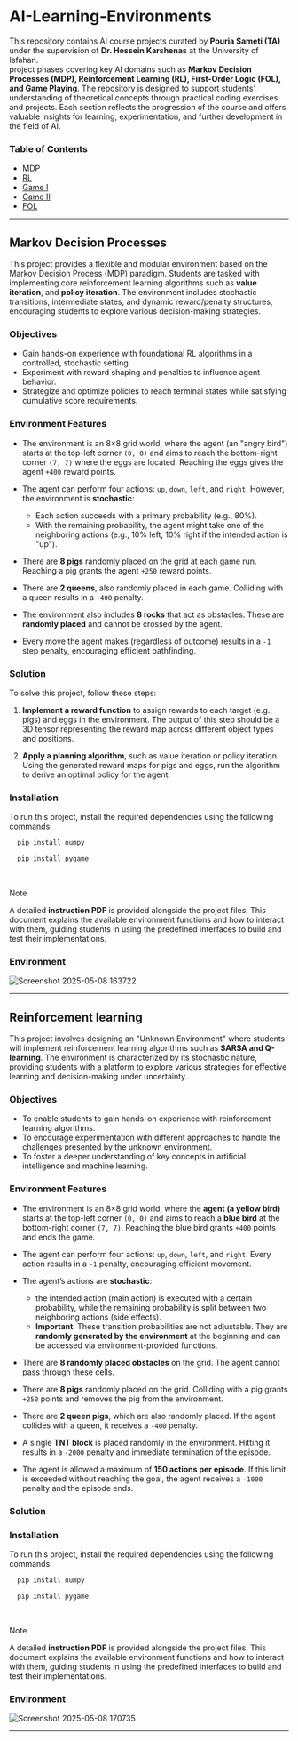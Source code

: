 # AI-Learning-Environments

This repository contains AI course projects curated by **Pouria Sameti (TA)** under the supervision of **Dr. Hossein Karshenas** at the University of Isfahan.
<br>
project phases covering key AI domains such as **Markov Decision Processes (MDP), Reinforcement Learning (RL), First-Order Logic (FOL), and Game Playing**. The repository is designed to support students' understanding of theoretical concepts through practical coding exercises and projects. Each section reflects the progression of the course and offers valuable insights for learning, experimentation, and further development in the field of AI.

### Table of Contents
- [MDP](https://github.com/pouriaSameti/AI-Learning-Environments?tab=readme-ov-file#markov-decision-processes)<br>
- [RL]()<br>
- [Game I]()<br>
- [Game II]()<br>
- [FOL]()<br>
------------------

## Markov Decision Processes
This project provides a flexible and modular environment based on the Markov Decision Process (MDP) paradigm. Students are tasked with implementing core reinforcement learning algorithms such as **value iteration**, and **policy iteration**. The environment includes stochastic transitions, intermediate states, and dynamic reward/penalty structures, encouraging students to explore various decision-making strategies.

### Objectives
- Gain hands-on experience with foundational RL algorithms in a controlled, stochastic setting.
- Experiment with reward shaping and penalties to influence agent behavior.
- Strategize and optimize policies to reach terminal states while satisfying cumulative score requirements.

### Environment Features
- The environment is an 8×8 grid world, where the agent (an "angry bird") starts at the top-left corner `(0, 0)` and aims to reach the bottom-right corner `(7, 7)` where the eggs are located. Reaching the eggs gives the agent `+400` reward points.<br>
- The agent can perform four actions: `up`, `down`, `left`, and `right`. However, the environment is **stochastic**:
  - Each action succeeds with a primary probability (e.g., 80%).
  - With the remaining probability, the agent might take one of the neighboring actions (e.g., 10% left, 10% right if the intended action is "up").<br>
  
- There are **8 pigs** randomly placed on the grid at each game run. Reaching a pig grants the agent `+250` reward points.<br>
- There are **2 queens**, also randomly placed in each game. Colliding with a queen results in a `-400` penalty.<br>
- The environment also includes **8 rocks** that act as obstacles. These are **randomly placed** and cannot be crossed by the agent.<br>
- Every move the agent makes (regardless of outcome) results in a `-1` step penalty, encouraging efficient pathfinding.

### Solution
To solve this project, follow these steps:
1. **Implement a reward function** to assign rewards to each target (e.g., pigs) and eggs in the environment. The output of this step should be a 3D tensor representing the reward map across different object types and positions.<br>

2. **Apply a planning algorithm**, such as value iteration or policy iteration. Using the generated reward maps for pigs and eggs, run the algorithm to derive an optimal policy for the agent.

### Installation
To run this project, install the required dependencies using the following commands:
```python
  pip install numpy
```
```python
  pip install pygame
```
<br>

> [!NOTE]
> A detailed **instruction PDF** is provided alongside the project files. This document explains the available environment functions and how to interact with them, guiding students in using the predefined interfaces to build and test their implementations.

### Environment
![Screenshot 2025-05-08 163722](https://github.com/user-attachments/assets/12b09ea0-2885-46e9-a89a-a149f22188ab)

--------------------------
## Reinforcement learning
This project involves designing an "Unknown Environment" where students will implement reinforcement learning algorithms such as **SARSA and Q-learning**. The environment is characterized by its stochastic nature, providing students with a platform to explore various strategies for effective learning and decision-making under uncertainty.

### Objectives
- To enable students to gain hands-on experience with reinforcement learning algorithms.
- To encourage experimentation with different approaches to handle the challenges presented by the unknown environment.
- To foster a deeper understanding of key concepts in artificial intelligence and machine learning.

### Environment Features
- The environment is an 8×8 grid world, where the **agent (a yellow bird)** starts at the top-left corner `(0, 0)` and aims to reach a **blue bird** at the bottom-right corner `(7, 7)`. Reaching the blue bird grants `+400` points and ends the game.<br>

- The agent can perform four actions: `up`, `down`, `left`, and `right`. Every action results in a `-1` penalty, encouraging efficient movement.<br>

- The agent’s actions are **stochastic**:
  - the intended action (main action) is executed with a certain probability, while the remaining probability is split between two neighboring actions (side effects).
  - **Important**: These transition probabilities are not adjustable. They are **randomly generated by the environment** at the beginning and can be accessed via environment-provided functions.<br>

- There are **8 randomly placed obstacles** on the grid. The agent cannot pass through these cells.<br>
- There are **8 pigs** randomly placed on the grid. Colliding with a pig grants `+250` points and removes the pig from the environment.<br>
- There are **2 queen pigs**, which are also randomly placed. If the agent collides with a queen, it receives a `-400` penalty.<br>
- A single **TNT block** is placed randomly in the environment. Hitting it results in a `-2000` penalty and immediate termination of the episode.<br>
- The agent is allowed a maximum of **150 actions per episode**. If this limit is exceeded without reaching the goal, the agent receives a `-1000` penalty and the episode ends.


### Solution


### Installation
To run this project, install the required dependencies using the following commands:
```python
  pip install numpy
```
```python
  pip install pygame
```
<br>

> [!NOTE]
> A detailed **instruction PDF** is provided alongside the project files. This document explains the available environment functions and how to interact with them, guiding students in using the predefined interfaces to build and test their implementations.

### Environment
![Screenshot 2025-05-08 170735](https://github.com/user-attachments/assets/d02eec7a-4ed3-4c5c-a153-75b8d123be45)

--------------------------
